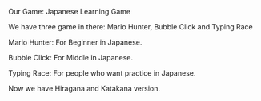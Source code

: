 Our Game: Japanese Learning Game

We have three game in there: Mario Hunter, Bubble Click and Typing Race

Mario Hunter: For Beginner in Japanese.

Bubble Click: For Middle in Japanese.

Typing Race: For people who want practice in Japanese.

Now we have Hiragana and Katakana version.

